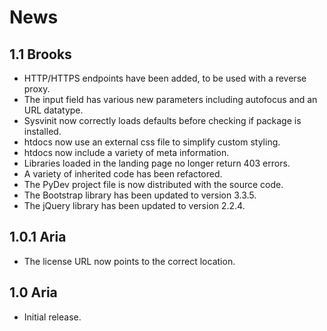 News
====

1.1 Brooks
----------

 * HTTP/HTTPS endpoints have been added, to be used with a reverse
   proxy.
 * The input field has various new parameters including autofocus and
   an URL datatype.
 * Sysvinit now correctly loads defaults before checking if package is
   installed.
 * htdocs now use an external css file to simplify custom styling.
 * htdocs now include a variety of meta information.
 * Libraries loaded in the landing page no longer return 403 errors.
 * A variety of inherited code has been refactored.
 * The PyDev project file is now distributed with the source code.
 * The Bootstrap library has been updated to version 3.3.5.
 * The jQuery library has been updated to version 2.2.4.

1.0.1 Aria
----------

 * The license URL now points to the correct location.

1.0 Aria
--------

 * Initial release.